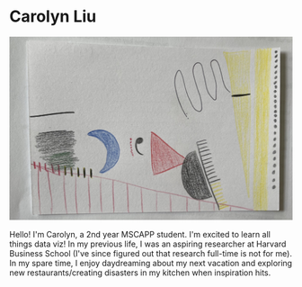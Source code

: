 # Carolyn Liu

![Data selfie](data_selfie.jpg)

Hello! I'm Carolyn, a 2nd year MSCAPP student. I'm excited to learn all things
data viz! In my previous life, I was an aspiring researcher at Harvard Business
School (I've since figured out that research full-time is not for me). In my spare time,
I enjoy daydreaming about my next vacation and exploring new restaurants/creating
disasters in my kitchen when inspiration hits.